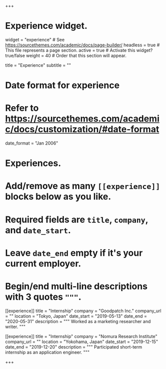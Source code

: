 +++
# Experience widget.
widget = "experience"  # See https://sourcethemes.com/academic/docs/page-builder/
headless = true  # This file represents a page section.
active = true  # Activate this widget? true/false
weight = 40  # Order that this section will appear.

title = "Experience"
subtitle = ""

# Date format for experience
#   Refer to https://sourcethemes.com/academic/docs/customization/#date-format
date_format = "Jan 2006"

# Experiences.
#   Add/remove as many `[[experience]]` blocks below as you like.
#   Required fields are `title`, `company`, and `date_start`.
#   Leave `date_end` empty if it's your current employer.
#   Begin/end multi-line descriptions with 3 quotes `"""`.
[[experience]]
  title = "Internship"
  company = "Goodpatch Inc."
  company_url = ""
  location = "Tokyo, Japan"
  date_start = "2019-05-13"
  date_end = "2020-05-31"
  description = """ Worked as a marketing researcher and writer. """

  [[experience]]
  title = "Internship"
  company = "Nomura Research Institute"
  company_url = ""
  location = "Yokohama, Japan"
  date_start = "2019-12-15"
  date_end = "2019-12-20"
  description = """ Participated short-term internship as an application engineer. """

+++
